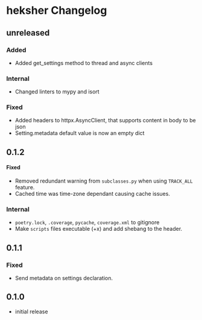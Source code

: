 # heksher Changelog
## unreleased
### Added
* Added get_settings method to thread and async clients
### Internal
* Changed linters to mypy and isort
### Fixed
* Added headers to httpx.AsyncClient, that supports content in body to be json
* Setting.metadata default value is now an empty dict
## 0.1.2
#### Fixed
* Removed redundant warning from `subclasses.py` when using `TRACK_ALL` feature.
* Cached time was time-zone dependant causing cache issues.
### Internal
* `poetry.lock`, `.coverage`, `pycache`, `coverage.xml` to gitignore
* Make `scripts` files executable (+x) and add shebang to the header.
## 0.1.1
### Fixed
* Send metadata on settings declaration.
## 0.1.0
* initial release
